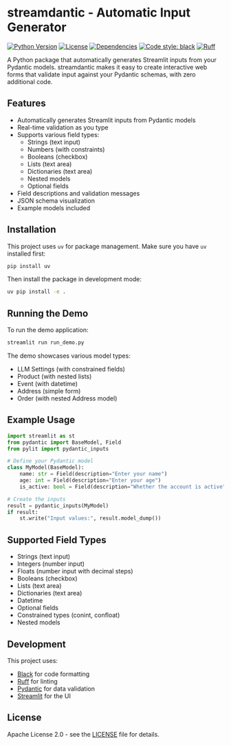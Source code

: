# streamdantic - Automatic Input Generator

[![Python Version](https://img.shields.io/badge/python-3.8+-blue.svg)](https://www.python.org/downloads/)
[![License](https://img.shields.io/badge/license-Apache%202.0-green.svg)](https://opensource.org/licenses/Apache-2.0)
[![Dependencies](https://img.shields.io/badge/dependencies-pydantic%20%7C%20streamlit-blue.svg)](https://github.com/f4hy/streamdantic/blob/main/pyproject.toml)
[![Code style: black](https://img.shields.io/badge/code%20style-black-000000.svg)](https://github.com/psf/black)
[![Ruff](https://img.shields.io/endpoint?url=https://raw.githubusercontent.com/astral-sh/ruff/main/assets/badge/v2.json)](https://github.com/astral-sh/ruff)

A Python package that automatically generates Streamlit inputs from your Pydantic models. streamdantic makes it easy to create interactive web forms that validate input against your Pydantic schemas, with zero additional code.

## Features

- Automatically generates Streamlit inputs from Pydantic models
- Real-time validation as you type
- Supports various field types:
  - Strings (text input)
  - Numbers (with constraints)
  - Booleans (checkbox)
  - Lists (text area)
  - Dictionaries (text area)
  - Nested models
  - Optional fields
- Field descriptions and validation messages
- JSON schema visualization
- Example models included

## Installation

This project uses `uv` for package management. Make sure you have `uv` installed first:

```bash
pip install uv
```

Then install the package in development mode:

```bash
uv pip install -e .
```

## Running the Demo

To run the demo application:

```bash
streamlit run run_demo.py
```

The demo showcases various model types:
- LLM Settings (with constrained fields)
- Product (with nested lists)
- Event (with datetime)
- Address (simple form)
- Order (with nested Address model)

## Example Usage

```python
import streamlit as st
from pydantic import BaseModel, Field
from pylit import pydantic_inputs

# Define your Pydantic model
class MyModel(BaseModel):
    name: str = Field(description="Enter your name")
    age: int = Field(description="Enter your age")
    is_active: bool = Field(description="Whether the account is active")

# Create the inputs
result = pydantic_inputs(MyModel)
if result:
    st.write("Input values:", result.model_dump())
```

## Supported Field Types

- Strings (text input)
- Integers (number input)
- Floats (number input with decimal steps)
- Booleans (checkbox)
- Lists (text area)
- Dictionaries (text area)
- Datetime
- Optional fields
- Constrained types (conint, confloat)
- Nested models

## Development

This project uses:
- [Black](https://github.com/psf/black) for code formatting
- [Ruff](https://github.com/astral-sh/ruff) for linting
- [Pydantic](https://github.com/pydantic/pydantic) for data validation
- [Streamlit](https://github.com/streamlit/streamlit) for the UI

## License

Apache License 2.0 - see the [LICENSE](LICENSE) file for details.
